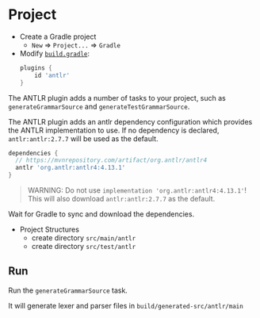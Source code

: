 # Project

- Create a Gradle project
  - `New` => `Project...` => `Gradle`
- Modify [`build.gradle`](https://docs.gradle.org/current/userguide/antlr_plugin.html):
  ```gradle
  plugins {
      id 'antlr'
  }
  ```

The ANTLR plugin adds a number of tasks to your project,
such as `generateGrammarSource` and `generateTestGrammarSource`.

The ANTLR plugin adds an antlr dependency configuration which provides the ANTLR implementation to use.
If no dependency is declared, `antlr:antlr:2.7.7` will be used as the default.

  ```gradle
  dependencies {
    // https://mvnrepository.com/artifact/org.antlr/antlr4
    antlr 'org.antlr:antlr4:4.13.1'
  }
  ```

> WARNING: Do not use `implementation 'org.antlr:antlr4:4.13.1'`!
> This will also download `antlr:antlr:2.7.7` as the default.

Wait for Gradle to sync and download the dependencies.

- Project Structures
  - create directory `src/main/antlr`
  - create directory `src/test/antlr`

## Run
Run the `generateGrammarSource` task.

It will generate lexer and parser files in `build/generated-src/antlr/main`
